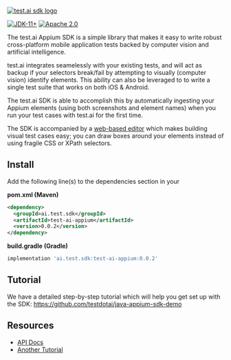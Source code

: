 [![test.ai sdk logo](https://testdotai.github.io/static-assets/logo-sdk.png)](https://adoptium.net)

[![JDK-11+](https://img.shields.io/badge/JDK-11%2B-blue)](https://adoptium.net)
[![Apache 2.0](https://img.shields.io/badge/Apache-2.0-blue)](https://www.apache.org/licenses/LICENSE-2.0)

The test.ai Appium SDK is a simple library that makes it easy to write robust cross-platform mobile application tests backed by computer vision and artificial intelligence.

test.ai integrates seamelessly with your existing tests, and will act as backup if your selectors break/fail by attempting to visually (computer vision) identify elements.  This ability can also be leveraged to to write a single test suite that works on both iOS & Android.

The test.ai SDK is able to accomplish this by automatically ingesting your Appium elements (using both screenshots and element names) when you run your test cases with test.ai for the first time. 

The SDK is accompanied by a [web-based editor](https://sdk.test.ai/) which makes building visual test cases easy; you can draw boxes around your elements instead of using fragile CSS or XPath selectors.

## Install

Add the following line(s) to the dependencies section in your

**pom.xml (Maven)**
```xml
<dependency>
  <groupId>ai.test.sdk</groupId>
  <artifactId>test-ai-appium</artifactId>
  <version>0.0.2</version>
</dependency>
````

**build.gradle (Gradle)**
```groovy
implementation 'ai.test.sdk:test-ai-appium:0.0.2'
```

## Tutorial
We have a detailed step-by-step tutorial which will help you get set up with the SDK: https://github.com/testdotai/java-appium-sdk-demo

## Resources
* [API Docs](https://testdotai.github.io/java-appium-sdk/)
* [Another Tutorial](https://sdk.test.ai/tutorial)